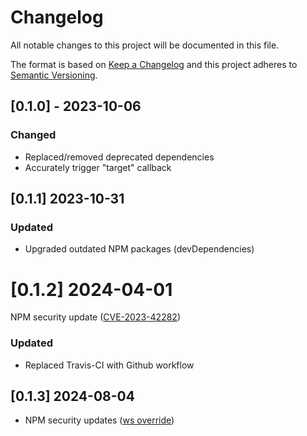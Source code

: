 # Changelog

All notable changes to this project will be documented in this file.

The format is based on [Keep a Changelog](https://keepachangelog.com/en/1.0.0) and this project adheres to [Semantic Versioning](https://semver.org/spec/v2.0.0.html).

## [0.1.0] - 2023-10-06

### Changed

- Replaced/removed deprecated dependencies
- Accurately trigger "target" callback

## [0.1.1] 2023-10-31

### Updated

- Upgraded outdated NPM packages (devDependencies)

# [0.1.2] 2024-04-01

NPM security update ([CVE-2023-42282](https://github.com/advisories/GHSA-78xj-cgh5-2h22))

### Updated

- Replaced Travis-CI with Github workflow

## [0.1.3] 2024-08-04
  
- NPM security updates ([ws override](https://github.com/advisories/GHSA-3h5v-q93c-6h6q))
